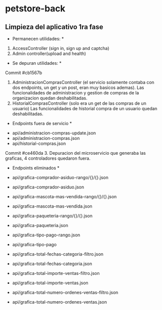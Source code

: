 # petstore-back 
## Limpieza del aplicativo 1ra fase 

* Permanecen utilidades: *

1. AccessController (sign in, sign up and captcha)
2. Admin controller(upload and health)


* Se depuran utilidades: *

Commit #cb1567b
1. AdministracionComprasController (el servicio solamente contaba con dos endpoints, un get y un post, eran muy basicos ademas). Las funcionalidades de administracion y gestion de compras de la organizacion quedan deshabilitadas.
2. HistorialComprasController (solo era un get de las compras de un usuario) Las funcionalidades de historial compra de un usuario quedan deshabilitadas. 

* Endpoints fuera de servicio *

- api/administracion-compras-update.json
- api/administracion-compras.json
- api/historial-compras.json

Commit #ce460da
3. Depuracion del microservicio que generaba las graficas, 4 controladores quedaron fuera.

* Endpoints eliminados *

- api/grafica-comprador-asiduo-rango/{}/{}.json
- api/grafica-comprador-asiduo.json
- api/grafica-mascota-mas-vendida-rango/{}/{}.json
- api/grafica-mascota-mas-vendida.json
- api/grafica-paqueteria-rango/{}/{}.json
- api/grafica-paqueteria.json

- api/grafica-tipo-pago-rango.json
- api/grafica-tipo-pago

- api/grafica-total-fechas-categoria-filtro.json
- api/grafica-total-fechas-categoria.json

- api/grafica-total-importe-ventas-filtro.json
- api/grafica-total-importe-ventas.json
- api/grafica-total-numero-ordenes-ventas-filtro.json
- api/grafica-total-numero-ordenes-ventas.json
